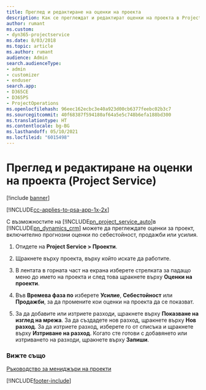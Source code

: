 ```yaml
---
title: Преглед и редактиране на оценки на проекта
description: Как се преглеждат и редактират оценки на проекта в Project Service
author: rumant
ms.custom:
- dyn365-projectservice
ms.date: 8/03/2018
ms.topic: article
ms.author: rumant
audience: Admin
search.audienceType:
- admin
- customizer
- enduser
search.app:
- D365CE
- D365PS
- ProjectOperations
ms.openlocfilehash: 96eec162ecbc3e40a923d00cb6377feebc02b3c7
ms.sourcegitcommit: 40f68387f594180af64a5e5c748b6efa188bd300
ms.translationtype: HT
ms.contentlocale: bg-BG
ms.lasthandoff: 05/10/2021
ms.locfileid: "6015498"
---
```

# <a name="view-and-edit-project-estimates-project-service"></a>Преглед и редактиране на оценки на проекта (Project Service)

[!include [banner](../includes/psa-now-project-operations.md)]

[!INCLUDE[cc-applies-to-psa-app-1x-2x](../includes/cc-applies-to-psa-app-1x-2x.md)]

С възможностите на [!INCLUDE[pn_project_service_auto](../includes/pn-project-service-auto.md)]в [!INCLUDE[pn_dynamics_crm](../includes/pn-dynamics-crm.md)] можете да преглеждате оценки за проект, включително прогнозни оценки по себестойност, продажби или усилия.  
  
1.  Отидете на **Project Service > Проекти**.  
  
2.  Щракнете върху проекта, върху който искате да работите.  
  
3.  В лентата в горната част на екрана изберете стрелката за падащо меню до името на проекта и след това щракнете върху **Оценки на проекти**.  
  
4.  Във **Времева фаза по** изберете **Усилие**, **Себестойност** или **Продажби**, за да промените кои оценки на проекта да се показват.  
  
5.  За да добавите или изтриете разходи, щракнете върху **Показване на изглед на мрежа**. За да създадете нов разход, щракнете върху **Нов разход**. За да изтриете разход, изберете го от списъка и щракнете върху **Изтриване на разход**. Когато сте готови с добавянето или изтриването на разходи, щракнете върху **Запиши**.  
  
### <a name="see-also"></a>Вижте също  
 [Ръководство за мениджъри на проекти](../psa/project-manager-guide.md)


[!INCLUDE[footer-include](../includes/footer-banner.md)]